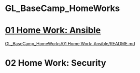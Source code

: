 # GL_BaseCamp_HomeWorks
<!DOCTYPE html>
<html>
<body>
    
<a href="http://site.ru"><h1>01 Home Work: Ansible</h1>GL_BaseCamp_HomeWorks/01 Home Work: Ansible/README.md</a>
    
<h1>02 Home Work: Security</h1>

</body>
</html>

